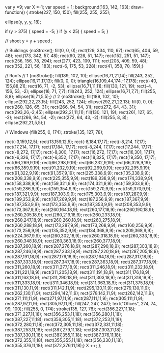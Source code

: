 var y =9;
var X =-1;
var speed = 1;
background(163, 142, 163);
draw= function() {
stroke(227, 150, 150);
fill(255, 255, 255);


ellipse(y, y, y, 18);

if (y > 375) {
    speed = -5;
}
if (y < 25) {
    speed = 5;
}

// shoot
y = y + speed ;

// Buildings
{noStroke();
fill(0, 0, 0);
rect(129, 334, 110, 67);
rect(65, 404, 59, 48);
rect(173, 342, 57, 48);
rect(60, 226, 51, 147);
rect(152, 251, 51, 147);
rect(256, 156, 78, 294);
rect(277, 423, 109, 111);
rect(205, 409, 59, 48);
rect(352, 221, 56, 183);
rect(-6, 175, 53, 228);
rect(41, 358, 70, 159);}

// Roofs
// 1
{noStroke();
fill(189, 102, 10);
ellipse(16,71,21,14);
fill(243, 252, 124);
ellipse(16,71,17,13);
fill(0, 0, 0);
triangle(16,109,44,174,-17,178);
rect(-40, 155,88,21);
rect(16, 71, -2, 53);
ellipse(16,71,11,11);
fill(130, 121, 19);
rect(-4, 156, 53, -2);
ellipse(16, 71, 7,7);
fill(243, 252, 124);
ellipse(16,71,7,7);
fill(255, 8,8);
ellipse(16,71,5,5);}
// 2
{noStroke();
fill(189, 102, 10);
ellipse(292,22,23,15);
fill(243, 252, 124);
ellipse(292,21,22,13);
fill(0, 0, 0);
rect(260, 126, 65, 31);
rect(266, 94, 54, 31);
rect(272, 64, 43, 31);
rect(293,26,-2,45);
ellipse(292,21,11,11);
fill(130, 121, 19);
rect(261, 127, 65, -2);
rect(266, 94, 54, -2);
rect(272, 64, 43, -2);
fill(255, 8, 8);
ellipse(292,21,5,5);}

// Windows
{fill(255, 0, 174);
stroke(135, 127, 78);

rect(-3,159,12,5);
rect(13,159,12,5);
rect(-8,184,17,17);
rect(-8,214, 17,17);
rect(17,214, 17,17);
rect(17,184, 17,17);
rect(-8,244, 17,17);
rect(17,244, 17,17);
rect(-8,272, 17,17);
rect(-8,300, 17,17);
rect(16,272, 17,17);
rect(16,301, 17,17);
rect(-6,326, 17,17);
rect(-6,352, 17,17);
rect(18,325, 17,17);
rect(19,350, 17,17);
rect(66,269,9,19);
rect(66,298,9,19);
rect(66,232,9,19);
rect(66,328,9,19);
rect(66,359,9,19);
rect(91,232,9,19);
rect(92,269,9,19);
rect(92,295,9,19);
rect(91,322,9,19);
rect(91,357,9,19);
rect(225,338,9,9);
rect(135,338,9,9);
rect(208,338,9,9);
rect(225,355,9,9);
rect(189,338,9,9);
rect(174,338,9,9);
rect(158,338,9,9);
rect(159,321,9,9);
rect(174,321,9,9);
rect(159,303,9,9);
rect(159,286,9,9);
rect(159,354,9,9);
rect(159,270,9,9);
rect(159,370,9,9);
rect(187,321,9,9);
rect(187,303,9,9);
rect(175,303,9,9);
rect(187,287,9,9);
rect(189,353,9,9);
rect(187,269,9,9);
rect(187,256,9,9);
rect(187,367,9,9);
rect(187,353,9,9);
rect(173,353,9,9);
rect(187,353,9,9);
rect(208,353,9,9);
rect(173,367,9,9);
rect(260,164,18,9);
rect(260,177,18,9);
rect(260,190,18,9);
rect(260,205,18,9);
rect(260,219,18,9);
rect(260,233,18,9);
rect(260,247,18,9);
rect(260,260,18,9);
rect(260,275,18,9);
rect(260,288,18,9);
rect(173,287,9,9);
rect(173,268,9,9);
rect(160,256,9,9);
rect(173,256,9,9);
rect(135,352,9,9);
rect(134,368,9,9);
rect(209,368,9,9);
rect(224,367,9,9);
rect(260,302,18,9);
rect(260,318,18,9);
rect(260,333,18,9);
rect(260,348,18,9);
rect(260,363,18,9);
rect(260,377,18,9);
rect(287,260,18,9);
rect(287,276,18,9);
rect(287,290,18,9);
rect(287,303,18,9);
rect(287,246,18,9);
rect(287,233,18,9);
rect(287,220,18,9);
rect(287,205,18,9);
rect(287,191,18,9);
rect(287,176,18,9);
rect(287,164,18,9);
rect(287,317,18,9);
rect(287,333,18,9);
rect(287,347,18,9);
rect(287,363,18,9);
rect(287,377,18,9);
rect(311,260,18,9);
rect(311,277,18,9);
rect(311,246,18,9);
rect(311,232,18,9);
rect(311,221,18,9);
rect(311,205,18,9);
rect(311,191,18,9);
rect(311,176,18,9);
rect(311,163,18,9);
rect(311,290,18,9);
rect(311,303,18,9);
rect(311,318,18,9);
rect(311,333,18,9);
rect(311,346,18,9);
rect(311,363,18,9);
rect(311,375,18,9);
rect(311,130,11,9);
rect(311,142,11,9);
rect(295,130,11,9);
rect(279,130,11,9);
rect(262,130,11,9);
rect(294,142,11,9);
rect(278,142,11,9);
rect(262,142,11,9);
rect(271,111,11,9);
rect(271,97,11,9);
rect(287,111,11,9);
rect(305,111,11,9);
rect(287,97,11,9);
rect(305,97,11,9);
fill(247, 247, 247);
text("Ofices", 274, 74, 99, 100);
fill(255, 0, 174);
stroke(135, 127, 78);
rect(356,227,11,18);
rect(371,227,11,18);
rect(356,253,11,18);
rect(356,280,11,18);
rect(387,227,11,18);
rect(356,305,11,18);
rect(372,253,11,18);
rect(372,280,11,18);
rect(372,305,11,18);
rect(372,331,11,18);
rect(387,253,11,18);
rect(387,279,11,18);
rect(387,303,11,18);
rect(387,330,11,18);
rect(387,355,11,18);
rect(387,376,11,18);
rect(372,355,11,18);
rect(355,355,11,18);
rect(356,330,11,18);
rect(355,376,11,18);
rect(372,376,11,18);}
X ++;
};
